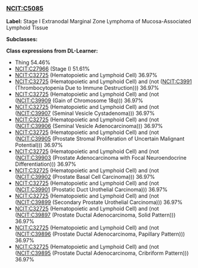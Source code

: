
### [NCIT:C5085](http://purl.obolibrary.org/obo/NCIT_C5085)
**Label:** Stage I Extranodal Marginal Zone Lymphoma of Mucosa-Associated Lymphoid Tissue

**Subclasses:** 

**Class expressions from DL-Learner:**

- Thing 54.46%
- [NCIT:C27966](http://purl.obolibrary.org/obo/NCIT_C27966) (Stage I) 51.61%
- [NCIT:C32725](http://purl.obolibrary.org/obo/NCIT_C32725) (Hematopoietic and Lymphoid Cell) 36.97%
- [NCIT:C32725](http://purl.obolibrary.org/obo/NCIT_C32725) (Hematopoietic and Lymphoid Cell) and (not ([NCIT:C3991](http://purl.obolibrary.org/obo/NCIT_C3991) (Thrombocytopenia Due to Immune Destruction))) 36.97%
- [NCIT:C32725](http://purl.obolibrary.org/obo/NCIT_C32725) (Hematopoietic and Lymphoid Cell) and (not ([NCIT:C39909](http://purl.obolibrary.org/obo/NCIT_C39909) (Gain of Chromosome 18q))) 36.97%
- [NCIT:C32725](http://purl.obolibrary.org/obo/NCIT_C32725) (Hematopoietic and Lymphoid Cell) and (not ([NCIT:C39907](http://purl.obolibrary.org/obo/NCIT_C39907) (Seminal Vesicle Cystadenoma))) 36.97%
- [NCIT:C32725](http://purl.obolibrary.org/obo/NCIT_C32725) (Hematopoietic and Lymphoid Cell) and (not ([NCIT:C39906](http://purl.obolibrary.org/obo/NCIT_C39906) (Seminal Vesicle Adenocarcinoma))) 36.97%
- [NCIT:C32725](http://purl.obolibrary.org/obo/NCIT_C32725) (Hematopoietic and Lymphoid Cell) and (not ([NCIT:C39905](http://purl.obolibrary.org/obo/NCIT_C39905) (Prostate Stromal Proliferation of Uncertain Malignant Potential))) 36.97%
- [NCIT:C32725](http://purl.obolibrary.org/obo/NCIT_C32725) (Hematopoietic and Lymphoid Cell) and (not ([NCIT:C39903](http://purl.obolibrary.org/obo/NCIT_C39903) (Prostate Adenocarcinoma with Focal Neuroendocrine Differentiation))) 36.97%
- [NCIT:C32725](http://purl.obolibrary.org/obo/NCIT_C32725) (Hematopoietic and Lymphoid Cell) and (not ([NCIT:C39902](http://purl.obolibrary.org/obo/NCIT_C39902) (Prostate Basal Cell Carcinoma))) 36.97%
- [NCIT:C32725](http://purl.obolibrary.org/obo/NCIT_C32725) (Hematopoietic and Lymphoid Cell) and (not ([NCIT:C39901](http://purl.obolibrary.org/obo/NCIT_C39901) (Prostatic Duct Urothelial Carcinoma))) 36.97%
- [NCIT:C32725](http://purl.obolibrary.org/obo/NCIT_C32725) (Hematopoietic and Lymphoid Cell) and (not ([NCIT:C39899](http://purl.obolibrary.org/obo/NCIT_C39899) (Secondary Prostate Urothelial Carcinoma))) 36.97%
- [NCIT:C32725](http://purl.obolibrary.org/obo/NCIT_C32725) (Hematopoietic and Lymphoid Cell) and (not ([NCIT:C39897](http://purl.obolibrary.org/obo/NCIT_C39897) (Prostate Ductal Adenocarcinoma, Solid Pattern))) 36.97%
- [NCIT:C32725](http://purl.obolibrary.org/obo/NCIT_C32725) (Hematopoietic and Lymphoid Cell) and (not ([NCIT:C39896](http://purl.obolibrary.org/obo/NCIT_C39896) (Prostate Ductal Adenocarcinoma, Papillary Pattern))) 36.97%
- [NCIT:C32725](http://purl.obolibrary.org/obo/NCIT_C32725) (Hematopoietic and Lymphoid Cell) and (not ([NCIT:C39895](http://purl.obolibrary.org/obo/NCIT_C39895) (Prostate Ductal Adenocarcinoma, Cribriform Pattern))) 36.97%


